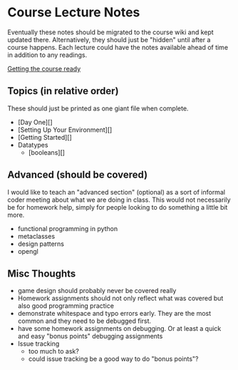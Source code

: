 # Course Lecture Notes

Eventually these notes should be migrated to the course wiki and kept updated there.  Alternatively, they should just be "hidden" until after a course happens.  Each lecture could have the notes available ahead of time in addition to any readings.


[Getting the course ready](https://github.com/zego5360/CS112-S12/blob/master/notes/prep.md)

## Topics (in relative order)
These should just be printed as one giant file when complete.

 * [Day One][]
 * [Setting Up Your Environment][]
 * [Getting Started][]
 * Datatypes
     * [booleans][]


## Advanced (should be covered)
I would like to teach an "advanced section" (optional) as a sort of informal coder meeting about what we are doing in class.  This would not necessarily be for homework help, simply for people looking to do something a little bit more.
 * functional programming in python
 * metaclasses
 * design patterns
 * opengl

## Misc Thoughts
 * game design should probably never be covered really
 * Homework assignments should not only reflect what was covered but also good programming practice
 * demonstrate whitespace and typo errors early.  They are the most common and they need to be debugged first.
 * have some homework assignments on debugging.  Or at least a quick and easy "bonus points" debugging assignments
 * Issue tracking
    * too much to ask?
    * could issue tracking be a good way to do "bonus points"?



